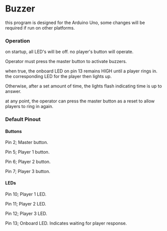 # Buzzer

this program is designed for the Arduino Uno, some changes will be required if run on other platforms. 

### Operation
on startup, all LED's will be off. no player's button will operate. 

Operator must press the master button to activate buzzers.

when true, the onboard LED on pin 13 remains HIGH until a player rings in. the corresponding LED for the player then lights up.

Otherwise, after a set amount of time, the lights flash indicating time is up to answer.

at any point, the operator can press the master button as a reset to allow players to ring in again.


### Default Pinout 

#### Buttons
Pin 2; Master button.

Pin 5; Player 1 button.

Pin 6; Player 2 button.

Pin 7; Player 3 button.


#### LEDs 
Pin 10; Player 1 LED. 

Pin 11; Player 2 LED.

Pin 12; Player 3 LED.

Pin 13; Onboard LED. Indicates waiting for player response. 
